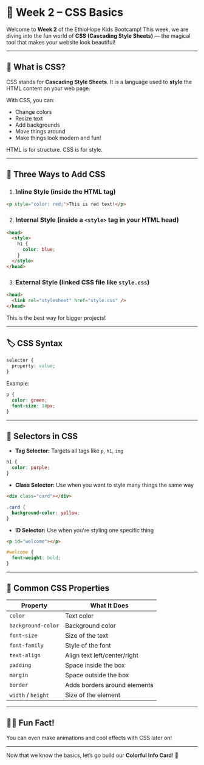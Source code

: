 # 🎨 Week 2 – CSS Basics

Welcome to **Week 2** of the EthioHope Kids Bootcamp! This week, we are diving into the fun world of **CSS (Cascading Style Sheets)** — the magical tool that makes your website look beautiful!

---

## 🧠 What is CSS?

CSS stands for **Cascading Style Sheets**. It is a language used to **style** the HTML content on your web page.

With CSS, you can:

- Change colors
- Resize text
- Add backgrounds
- Move things around
- Make things look modern and fun!

HTML is for structure. CSS is for style.

---

## 🧰 Three Ways to Add CSS

1. ### Inline Style (inside the HTML tag)

```html
<p style="color: red;">This is red text!</p>
```

2. ### Internal Style (inside a `<style>` tag in your HTML head)

```html
<head>
  <style>
    h1 {
      color: blue;
    }
  </style>
</head>
```

3. ### External Style (linked CSS file like `style.css`)

```html
<head>
  <link rel="stylesheet" href="style.css" />
</head>
```

This is the best way for bigger projects!

---

## 🏷️ CSS Syntax

```css
selector {
  property: value;
}
```

Example:

```css
p {
  color: green;
  font-size: 18px;
}
```

---

## 🎯 Selectors in CSS

- **Tag Selector:** Targets all tags like `p`, `h1`, `img`

```css
h1 {
  color: purple;
}
```

- **Class Selector:** Use when you want to style many things the same way

```html
<div class="card"></div>
```

```css
.card {
  background-color: yellow;
}
```

- **ID Selector:** Use when you're styling one specific thing

```html
<p id="welcome"></p>
```

```css
#welcome {
  font-weight: bold;
}
```

---

## 🎨 Common CSS Properties

| Property           | What It Does                 |
| ------------------ | ---------------------------- |
| `color`            | Text color                   |
| `background-color` | Background color             |
| `font-size`        | Size of the text             |
| `font-family`      | Style of the font            |
| `text-align`       | Align text left/center/right |
| `padding`          | Space inside the box         |
| `margin`           | Space outside the box        |
| `border`           | Adds borders around elements |
| `width` / `height` | Size of the element          |

---

## 👩‍💻 Fun Fact!

You can even make animations and cool effects with CSS later on!

---

Now that we know the basics, let’s go build our **Colorful Info Card**! 🎨
